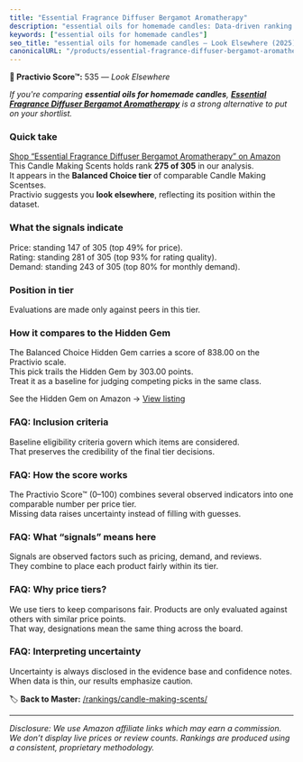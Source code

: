 ```yaml
---
title: "Essential Fragrance Diffuser Bergamot Aromatherapy"
description: "essential oils for homemade candles: Data-driven ranking using the Practivio Score™. Positioned by quality, value, demand, findability, momentum."
keywords: ["essential oils for homemade candles"]
seo_title: "essential oils for homemade candles — Look Elsewhere (2025)"
canonicalURL: "/products/essential-fragrance-diffuser-bergamot-aromatherapy-B0F2HL84G4/"
---
```


**🚫 Practivio Score™:** 535 — _Look Elsewhere_


*If you're comparing **essential oils for homemade candles**, **[Essential Fragrance Diffuser Bergamot Aromatherapy](https://www.amazon.com/dp/B0F2HL84G4?tag=practivio-20)** is a strong alternative to put on your shortlist.*
### Quick take
[Shop “Essential Fragrance Diffuser Bergamot Aromatherapy” on Amazon](https://www.amazon.com/dp/B0F2HL84G4?tag=practivio-20)
This Candle Making Scents holds rank **275 of 305** in our analysis.  
It appears in the **Balanced Choice tier** of comparable Candle Making Scentses.  
Practivio suggests you **look elsewhere**, reflecting its position within the dataset.

### What the signals indicate
Price: standing 147 of 305 (top 49% for price).  
Rating: standing 281 of 305 (top 93% for rating quality).  
Demand: standing 243 of 305 (top 80% for monthly demand).

### Position in tier
Evaluations are made only against peers in this tier.

### How it compares to the Hidden Gem
The Balanced Choice Hidden Gem carries a score of 838.00 on the Practivio scale.  
This pick trails the Hidden Gem by 303.00 points.  
Treat it as a baseline for judging competing picks in the same class.  

See the Hidden Gem on Amazon → [View listing](https://www.amazon.com/dp/B08XJQ3KF1?tag=practivio-20)

### FAQ: Inclusion criteria
Baseline eligibility criteria govern which items are considered.  
That preserves the credibility of the final tier decisions.

### FAQ: How the score works
The Practivio Score™ (0–100) combines several observed indicators into one comparable number per price tier.  
Missing data raises uncertainty instead of filling with guesses.

### FAQ: What “signals” means here
Signals are observed factors such as pricing, demand, and reviews.  
They combine to place each product fairly within its tier.

### FAQ: Why price tiers?
We use tiers to keep comparisons fair. Products are only evaluated against others with similar price points.  
That way, designations mean the same thing across the board.

### FAQ: Interpreting uncertainty
Uncertainty is always disclosed in the evidence base and confidence notes.  
When data is thin, our results emphasize caution.


🏷️ **Back to Master:** [/rankings/candle-making-scents/](/rankings/candle-making-scents/)

---
_Disclosure: We use Amazon affiliate links which may earn a commission. We don’t display live prices or review counts. Rankings are produced using a consistent, proprietary methodology._
